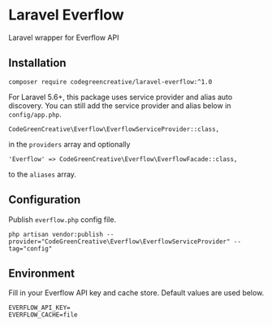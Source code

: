 # Laravel Everflow
Laravel wrapper for Everflow API

## Installation

```shell
composer require codegreencreative/laravel-everflow:^1.0
```
For Laravel 5.6+, this package uses service provider and alias auto discovery. You can still add the service provider and alias below in `config/app.php`.

    CodeGreenCreative\Everflow\EverflowServiceProvider::class,

in the `providers` array and optionally

    'Everflow' => CodeGreenCreative\Everflow\EverflowFacade::class,

to the `aliases` array.

## Configuration

Publish `everflow.php` config file.

```shell
php artisan vendor:publish --provider="CodeGreenCreative\Everflow\EverflowServiceProvider" --tag="config"
```

## Environment

Fill in your Everflow API key and cache store. Default values are used below.

```
EVERFLOW_API_KEY=
EVERFLOW_CACHE=file
```
